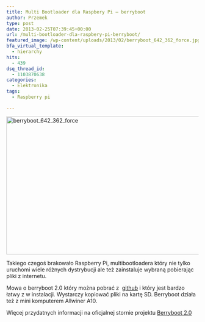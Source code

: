 ```yaml
---
title: Multi Bootloader dla Raspbery Pi – berryboot
author: Przemek
type: post
date: 2013-02-25T07:39:45+00:00
url: /multi-bootloader-dla-raspbery-pi-berryboot/
featured_image: /wp-content/uploads/2013/02/berryboot_642_362_force.jpg
bfa_virtual_template:
  - hierarchy
hits:
  - 439
dsq_thread_id:
  - 1103870638
categories:
  - Elektronika
tags:
  - Raspberry pi

---
```

[<img class="aligncenter size-full wp-image-2184" alt="berryboot_642_362_force" src="http://techfreak.pl/wp-content/uploads/2013/02/berryboot_642_362_force.jpg" width="642" height="362" />][1]

Takiego czegoś brakowało Raspberry Pi, multibootloadera który nie tylko uruchomi wiele różnych dystrybucji ale też zainstaluje wybraną pobierając pliki z internetu.

<!--more-->

Mowa o berryboot 2.0 który można pobrać z  <a href="https://github.com/maxnet/berryboot" target="_blank">github</a> i który jest bardzo łatwy z w instalacji. Wystarczy kopiować pliki na kartę SD. Berryboot działa też z mini komputerem Allwiner A10.



Więcej przydatnych informacji na oficjalnej stornie projektu <a href="http://www.berryterminal.com/doku.php/berryboot" target="_blank">Berryboot 2.0</a>

&nbsp;

 [1]: http://techfreak.pl/wp-content/uploads/2013/02/berryboot_642_362_force.jpg